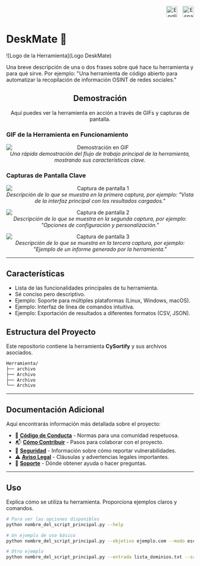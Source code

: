 <p style="text-align: right; margin-bottom: 20px;">
  <!-- Bandera de Estados Unidos para inglés -->
  <a href="README.en.md" style="text-decoration: none; margin-left: 10px;" title="English">
    <img src="https://flagpedia.net/data/flags/w1600/us.png" alt="English" width="30">
  </a>
  <!-- Bandera de España para español -->
  <a href="README.md" style="text-decoration: none; margin-left: 10px;" title="Español">
    <img src="https://flagpedia.net/data/flags/w1600/es.png" alt="Español" width="30">
  </a>
</p>

# DeskMate 🚀

![Logo de la Herramienta](Logo DeskMate) 
<!-- Si no tienes un logo, puedes eliminar la línea anterior o usar un icono genérico. -->

Una breve descripción de una o dos frases sobre qué hace tu herramienta y para qué sirve.
Por ejemplo: "Una herramienta de código abierto para automatizar la recopilación de información OSINT de redes sociales."

<h2 align="center">Demostración</h2>

<p align="center">
  Aquí puedes ver la herramienta en acción a través de GIFs y capturas de pantalla.
</p>

### GIF de la Herramienta en Funcionamiento

<p align="center">
  <img src="URL_DE_TU_GIF_AQUI" alt="Demostración en GIF" style="max-width: 100%; height: auto; display: block; margin: 0 auto;">
  <em>Una rápida demostración del flujo de trabajo principal de la herramienta, mostrando sus características clave.</em>
</p>

### Capturas de Pantalla Clave

<p align="center">
  <img src="URL_DE_TU_FOTO_1_AQUI" alt="Captura de pantalla 1" style="max-width: 100%; height: auto; display: block; margin: 0 auto;">
  <em>Descripción de lo que se muestra en la primera captura, por ejemplo: "Vista de la interfaz principal con los resultados cargados."</em>
</p>

<p align="center">
  <img src="URL_DE_TU_FOTO_2_AQUI" alt="Captura de pantalla 2" style="max-width: 100%; height: auto; display: block; margin: 0 auto;">
  <em>Descripción de lo que se muestra en la segunda captura, por ejemplo: "Opciones de configuración y personalización."</em>
</p>

<p align="center">
  <img src="URL_DE_TU_FOTO_3_AQUI" alt="Captura de pantalla 3" style="max-width: 100%; height: auto; display: block; margin: 0 auto;">
  <em>Descripción de lo que se muestra en la tercera captura, por ejemplo: "Ejemplo de un informe generado por la herramienta."</em>
</p>

---

## Características

*   Lista de las funcionalidades principales de tu herramienta.
*   Sé conciso pero descriptivo.
*   Ejemplo: Soporte para múltiples plataformas (Linux, Windows, macOS).
*   Ejemplo: Interfaz de línea de comandos intuitiva.
*   Ejemplo: Exportación de resultados a diferentes formatos (CSV, JSON).

## Estructura del Proyecto

Este repositorio contiene la herramienta **CySortify** y sus archivos asociados.
```bash
Herramienta/
├── archivo
├── Archivo
├── Archivo
└── Archivo
```
---

## Documentación Adicional

Aquí encontrarás información más detallada sobre el proyecto:

*   🤝 [**Código de Conducta**](CODIGO_DE_CONDUCTA.md) - Normas para una comunidad respetuosa.
*   📬 [**Cómo Contribuir**](COMO_CONTRIBUIR.md) - Pasos para colaborar con el proyecto.
*   🔐 [**Seguridad**](SEGURIDAD.md) - Información sobre cómo reportar vulnerabilidades.
*   ⚠️ [**Aviso Legal**](AVISO_LEGAL.md) - Cláusulas y advertencias legales importantes.
*   📢 [**Soporte**](SOPORTE.md) - Dónde obtener ayuda o hacer preguntas.

---

## Uso

Explica cómo se utiliza tu herramienta. Proporciona ejemplos claros y comandos.

```bash
# Para ver las opciones disponibles
python nombre_del_script_principal.py --help

# Un ejemplo de uso básico
python nombre_del_script_principal.py --objetivo ejemplo.com --modo escaneo_rápido

# Otro ejemplo
python nombre_del_script_principal.py --entrada lista_dominios.txt --salida resultados.json
